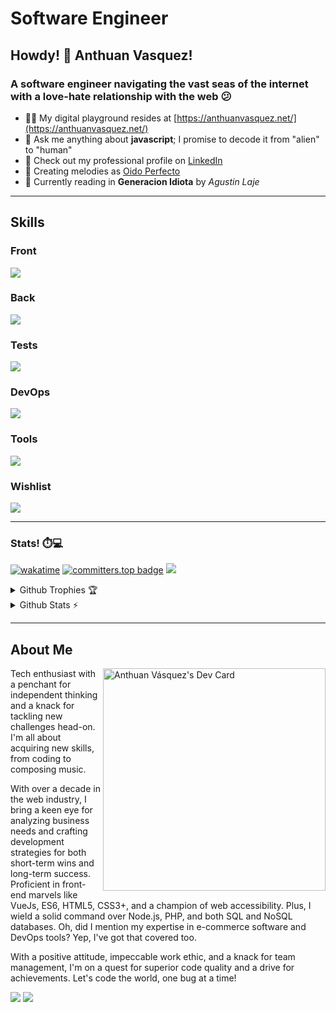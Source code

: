 # Software Engineer

## Howdy! 👋 Anthuan Vasquez!

### A software engineer navigating the vast seas of the internet with a love-hate relationship with the web 😕

- 👨‍💻 My digital playground resides at [https://anthuanvasquez.net/](https://anthuanvasquez.net/)
- 💬 Ask me anything about **javascript**; I promise to decode it from "alien" to "human"
- 📄 Check out my professional profile on [LinkedIn](https://www.linkedin.com/in/anthuanvasquez/)
- 🎹 Creating melodies as [Oido Perfecto](https://oidoperfecto.net/)
- 📘 Currently reading in **Generacion Idiota** by *Agustin Laje*

<hr />

## Skills

### Front

<p align="left">
  <img src="https://skillicons.dev/icons?i=tailwind,bootstrap,css,sass,html,javascript,vue,vite,angular,typescript,react,astro,webpack,jquery" />
</p>

### Back

<p align="left">
  <img src="https://skillicons.dev/icons?i=nodejs,npm,pnpm,nestjs,express,graphql,laravel,mongodb,mysql,postgres,nuxtjs,nextjs,php,wordpress" />
</p>

### Tests

<p align="left">
  <img src="https://skillicons.dev/icons?i=jest,cypress,vitest" />
</p>

### DevOps

<p align="left">
  <img src="https://skillicons.dev/icons?i=bash,docker,git,githubactions,linux,ubuntu,aws,cloudflare,nginx" />
</p>

### Tools

<p align="left">
  <img src="https://skillicons.dev/icons?i=github,gitlab,vscode,ps,figma,notion,apple,windows" />
</p>

### Wishlist

<p align="left">
  <img src="https://skillicons.dev/icons?i=rust,tensorflow,cpp,cmake,python,deno,redis" />
</p>

<hr />

### Stats! ⏱️💻

[![wakatime](https://wakatime.com/badge/user/64dcd9f5-b76b-4def-8fea-8020ebac03de.svg)](https://wakatime.com/@64dcd9f5-b76b-4def-8fea-8020ebac03de) [![committers.top badge](https://user-badge.committers.top/dominican_republic_private/anthuanvasquez.svg)](https://user-badge.committers.top/dominican_republic_private/anthuanvasquez) ![](https://komarev.com/ghpvc/?username=anthuanvasquez&style=flat-square)

<details>
  <summary>Github Trophies 🏆</summary>
  <p>&nbsp;</p>
  <p align="left"> <a href="https://github.com/ryo-ma/github-profile-trophy"><img src="https://github-profile-trophy.vercel.app/?username=anthuanvasquez&theme=tokyonight&no-frame=false&no-bg=false&margin-w=4" alt="anthuanvasquez" /></a> </p>
</details>

<details>
  <summary>Github Stats ⚡</summary>
  <p>&nbsp;</p>
  <p><img src="https://github-readme-stats.vercel.app/api/top-langs?username=anthuanvasquez&show_icons=true&locale=en&layout=compact&theme=tokyonight&include_all_commits=true&count_private=true" alt="anthuanvasquez" /</p>

  <p><img src="https://github-readme-stats.vercel.app/api?username=anthuanvasquez&show_icons=true&locale=en&theme=tokyonight&include_all_commits=true&count_private=true" alt="anthuanvasquez" /></p>

  <p><img src="https://github-readme-streak-stats.herokuapp.com/?user=anthuanvasquez&theme=tokyonight" alt="anthuanvasquez" /></p>
</details>

<hr />

## About Me

<div align="left">
  <a href="https://app.daily.dev/anthuanvsquez"><img src="https://api.daily.dev/devcards/v2/5hPcCptiXQ0i5WKLS30oq.png?type=default&r=kte" align="right" width="356" alt="Anthuan Vásquez's Dev Card"/></a>
</div>

Tech enthusiast with a penchant for independent thinking and a knack for tackling new challenges head-on. I'm all about acquiring new skills, from coding to composing music.

With over a decade in the web industry, I bring a keen eye for analyzing business needs and crafting development strategies for both short-term wins and long-term success. Proficient in front-end marvels like VueJs, ES6, HTML5, CSS3+, and a champion of web accessibility. Plus, I wield a solid command over Node.js, PHP, and both SQL and NoSQL databases. Oh, did I mention my expertise in e-commerce software and DevOps tools? Yep, I've got that covered too.

With a positive attitude, impeccable work ethic, and a knack for team management, I'm on a quest for superior code quality and a drive for achievements. Let's code the world, one bug at a time!

<p align="left">
  <a href="https://linkedin.com/in/anthuanvasquez" target="blank"><img src="https://skillicons.dev/icons?i=linkedin" /></a>
  <a href="https://stackoverflow.com/users/1639771" target="blank"><img src="https://skillicons.dev/icons?i=stackoverflow" /></a>
</p>
